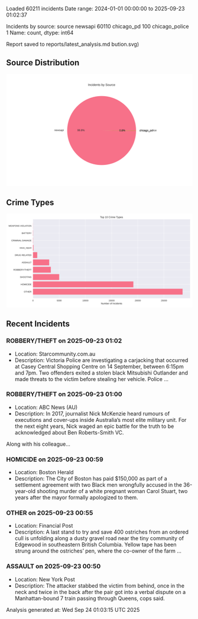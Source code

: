 
Loaded 60211 incidents
Date range: 2024-01-01 00:00:00 to 2025-09-23 01:02:37

Incidents by source:
source
newsapi           60110
chicago_pd          100
chicago_police        1
Name: count, dtype: int64

Report saved to reports/latest_analysis.md
bution.svg)

## Source Distribution
![Source Distribution](images/source_distribution.svg)

## Crime Types
![Crime Types](images/crime_types.svg)

## Recent Incidents

### ROBBERY/THEFT on 2025-09-23 01:02
- Location: Starcommunity.com.au
- Description: Victoria Police are investigating a carjacking that occurred at Casey Central Shopping Centre on 14 September, between 6:15pm and 7pm. Two offenders exited a stolen black Mitsubishi Outlander and made threats to the victim before stealing her vehicle. Police …


### ROBBERY/THEFT on 2025-09-23 01:00
- Location: ABC News (AU)
- Description: In 2017, journalist Nick McKenzie heard rumours of executions and cover-ups inside Australia’s most elite military unit. For the next eight years, Nick waged an epic battle for the truth to be acknowledged about Ben Roberts-Smith VC.

Along with his colleague…


### HOMICIDE on 2025-09-23 00:59
- Location: Boston Herald
- Description: The City of Boston has paid $150,000 as part of a settlement agreement with two Black men wrongfully accused in the 36-year-old shooting murder of a white pregnant woman Carol Stuart, two years after the mayor formally apologized to them.


### OTHER on 2025-09-23 00:55
- Location: Financial Post
- Description: A last stand to try and save 400 ostriches from an ordered cull is unfolding along a dusty gravel road near the tiny community of Edgewood in southeastern British Columbia. Yellow tape has been strung around the ostriches’ pen, where the co-owner of the farm …


### ASSAULT on 2025-09-23 00:50
- Location: New York Post
- Description: The attacker stabbed the victim from behind, once in the neck and twice in the back after the pair got into a verbal dispute on a Manhattan-bound 7 train passing through Queens, cops said.

Analysis generated at: Wed Sep 24 01:03:15 UTC 2025
